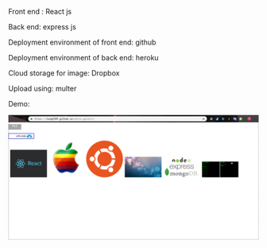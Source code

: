 Front end : React js

Back end: express js

Deployment environment of front end: github

Deployment environment of back end: heroku

Cloud storage for image: Dropbox

Upload using: multer

Demo:

![alt text](https://github.com/tung2389/photo_gallery/blob/master/Demo.png)

